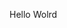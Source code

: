 Hello Wolrd















































































































































































































































































































































































































































































































































































































































































































































































































































































































































































































































































































































































































































































































































































































































































































































































































































































































































































































































































































































































































































































































































































































































































































































































































































































































































































































































































































































































































































































































































































































































































































































































































































































































































































































































































































































































































































































































































































































































































































































































































































































































